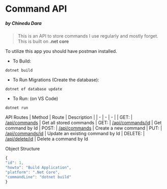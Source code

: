 # Command API
##### by Chinedu Dara

> This is an API to store commands I use regularly and mostly forget. This is built on __.net core__

To utilize this app you should have postman installed.

* To Build:
```
dotnet build
```

* To Run Migrations (Create the database):
```
dotnet ef database update
```

* To Run: (on VS Code)
```
dotnet run
```


API Routes
| Method | Route | Description |
| - | - | - |
| GET: | [/api/commands](/ "Example: localhost:5000/api/commands") | Get all stored commands
| GET: | [/api/commands/id](/ "Example: localhost:5000/api/commands/1") | Get command by Id
| POST: | [/api/commands](/ "Example: localhost:5000/api/commands") | Create a new command
| PUT: | [/api/commands/id](/ "Example: localhost:5000/api/commands") | Update an existing command by Id
| DELETE: | [/api/delete/id](/ "Example: localhost:5000/api/commands/4") | Delete a command by Id


Object Structure
```javascript
{
"id": 1,
"howto": "Build Application",
"platform": ".Net Core",
"commandLine": "dotnet build"
}
```